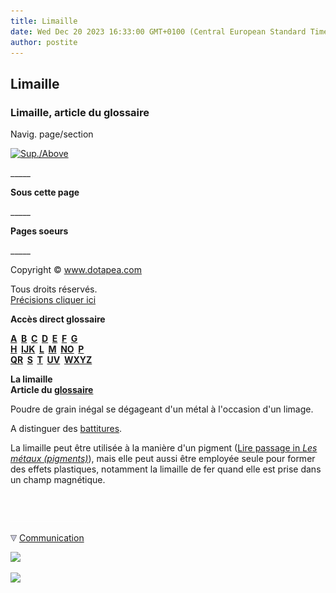 ```yaml
---
title: Limaille
date: Wed Dec 20 2023 16:33:00 GMT+0100 (Central European Standard Time)
author: postite
---
```


## Limaille
### Limaille, article du glossaire
 Navig. page/section

[![Sup./Above](_derived/up_cmp_themenoir010_up.gif)](l.html)

\_\_\_\_\_

**Sous cette page**

\_\_\_\_\_

**Pages soeurs**

\_\_\_\_\_

Copyright © www.dotapea.com

Tous droits réservés.  
[Précisions cliquer ici](droitscopie.html)

**Accès direct glossaire**

**[A](a.html)  [B](b.html)  [C](c.html)  [D](d.html)  [E](e.html)  [F](f.html)  [G](g.html)  
[H](h.html)  [IJK](ijk.html)  [L](l.html)  [M](m.html)  [NO](no.html)  [P](p.html)  
[QR](qr.html)  [S](s.html)  [T](t.html)  [UV](uv.html)  [WXYZ](wxyz.html)**

**La limaille  
Article du [glossaire](glossaire.html)**

Poudre de grain inégal se dégageant d'un métal à l'occasion d'un limage.

A distinguer des [battitures](battitures.html).

La limaille peut être utilisée à la manière d'un pigment ([Lire passage in _Les métaux (pigments)_](metaux2.html#oxydation)), mais elle peut aussi être employée seule pour former des effets plastiques, notamment la limaille de fer quand elle est prise dans un champ magnétique.



 

 ![](images/transparent122x1.gif)

![](images/flechebas.gif) [Communication](http://www.artrealite.com/annonceurs.htm) 

[![](https://cbonvin.fr/sites/regie.artrealite.com/visuels/campagne1.png)](index-2.html#20131014)

![](https://cbonvin.fr/sites/regie.artrealite.com/visuels/campagne2.png)